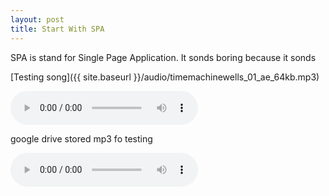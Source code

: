 ```yaml
---
layout: post
title: Start With SPA
---
```


SPA is stand for Single Page Application. It sonds boring because it sonds 

[Testing song]({{ site.baseurl }}/audio/timemachinewells_01_ae_64kb.mp3)

<audio src="{{ site.baseurl }}/audio/timemachinewells_01_ae_64kb.mp3" controls preload>testing song</audio>

google drive stored mp3 fo testing

<audio src="https://drive.google.com/file/d/1Pn_8pPx1M4Kg8GN9lEGu_MgNNjv-8fiH/view?usp=sharing" controls preload>google drive testing</audio>